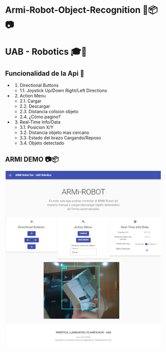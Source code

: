 # Armi-Robot-Object-Recognition 🦾📦📷
# UAB - Robotics 🎓🤖

## Funcionalidad de la Api 📇

* 1. Directional Buttons
  * 1.1. Joystick Up/Down Right/Left Directions
* 2. Action Menu
  * 2.1. Cargar
  * 2.2. Descargar
  * 2.3. Distancia colision objeto
  * 2.4. ¿Cómo pagino?
* 3. Real-Time Info/Data
  * 3.1. Posicion X/Y
  * 3.2. Distancia objeto mas cercano
  * 3.3. Estado del brazo Cargando/Reposo
  * 3.4. Objeto detectado

## ARMI DEMO 📷📦


![IMAGE MAIN 1](/images/armi-demo.png)

